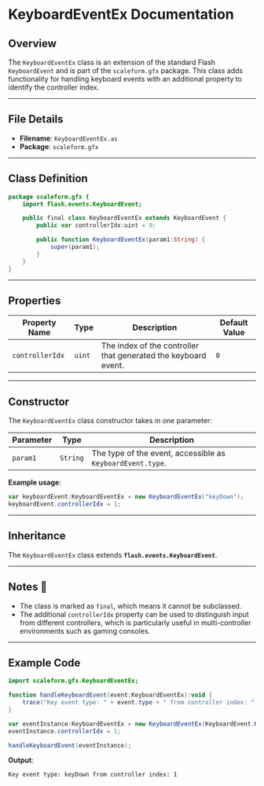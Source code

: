# KeyboardEventEx Documentation

## Overview
The `KeyboardEventEx` class is an extension of the standard Flash `KeyboardEvent` and is part of the `scaleform.gfx` package.
This class adds functionality for handling keyboard events with an additional property to identify the controller index.

---

## File Details

- **Filename**: `KeyboardEventEx.as`
- **Package**: `scaleform.gfx`

---

## Class Definition

```actionscript
package scaleform.gfx {
    import flash.events.KeyboardEvent;

    public final class KeyboardEventEx extends KeyboardEvent {
        public var controllerIdx:uint = 0;

        public function KeyboardEventEx(param1:String) {
            super(param1);
        }
    }
}
```

---

## Properties

| Property Name  | Type | Description | Default Value |
| -------------- | ---- | ----------- | ------------- |
| `controllerIdx` | `uint` | The index of the controller that generated the keyboard event. | `0` |

---

## Constructor

The `KeyboardEventEx` class constructor takes in one parameter:

| Parameter | Type | Description |
| --------- | ---- | ----------- |
| `param1`  | `String` | The type of the event, accessible as `KeyboardEvent.type`. |

**Example usage**:

```actionscript
var keyboardEvent:KeyboardEventEx = new KeyboardEventEx("keyDown");
keyboardEvent.controllerIdx = 1;
```

---

## Inheritance

The `KeyboardEventEx` class extends **`flash.events.KeyboardEvent`**.

---

## Notes 📝

- The class is marked as `final`, which means it cannot be subclassed.
- The additional `controllerIdx` property can be used to distinguish input from different controllers, which is particularly useful in multi-controller environments such as gaming consoles.

---

## Example Code

```actionscript
import scaleform.gfx.KeyboardEventEx;

function handleKeyboardEvent(event:KeyboardEventEx):void {
    trace("Key event type: " + event.type + " from controller index: " + event.controllerIdx);
}

var eventInstance:KeyboardEventEx = new KeyboardEventEx(KeyboardEvent.KEY_DOWN);
eventInstance.controllerIdx = 1;

handleKeyboardEvent(eventInstance);
```

**Output**:

```
Key event type: keyDown from controller index: 1
```
